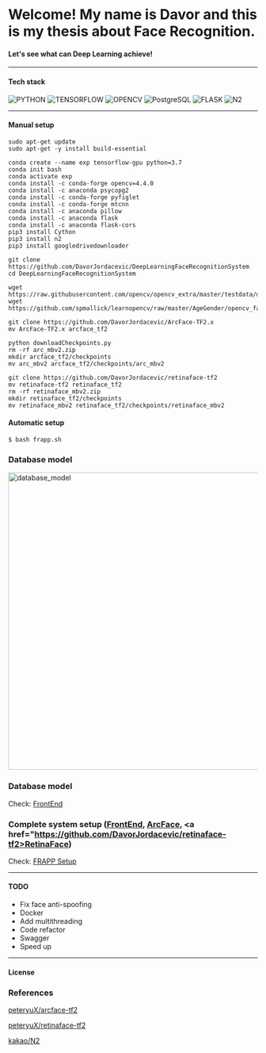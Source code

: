 # Welcome! My name is Davor and this is my thesis about Face Recognition.

#### Let's see what can Deep Learning achieve!

<hr>

#### Tech stack
![PYTHON](https://img.shields.io/badge/python-v3.7-blue)
![TENSORFLOW](https://img.shields.io/badge/TensorFlow-2-orange)
![OPENCV](https://img.shields.io/badge/OPENCV-4.4-green)
![PostgreSQL](https://img.shields.io/badge/PostgreSQL-12-blue)
![FLASK](https://img.shields.io/badge/Flask-1.1.2-lightgrey)
![N2](https://img.shields.io/badge/n2-0.1.6%20-grey)

<hr>


#### Manual setup

```
sudo apt-get update
sudo apt-get -y install build-essential

conda create --name exp tensorflow-gpu python=3.7
conda init bash
conda activate exp
conda install -c conda-forge opencv=4.4.0
conda install -c anaconda psycopg2
conda install -c conda-forge pyfiglet
conda install -c conda-forge mtcnn
conda install -c anaconda pillow
conda install -c anaconda flask
conda install -c anaconda flask-cors
pip3 install Cython
pip3 install n2
pip3 install googledrivedownloader

git clone https://github.com/DavorJordacevic/DeepLearningFaceRecognitionSystem
cd DeepLearningFaceRecognitionSystem

wget https://raw.githubusercontent.com/opencv/opencv_extra/master/testdata/dnn/opencv_face_detector.pbtxt
wget https://github.com/spmallick/learnopencv/raw/master/AgeGender/opencv_face_detector_uint8.pb

git clone https://github.com/DavorJordacevic/ArcFace-TF2.x
mv ArcFace-TF2.x arcface_tf2

python downloadCheckpoints.py
rm -rf arc_mbv2.zip
mkdir arcface_tf2/checkpoints
mv arc_mbv2 arcface_tf2/checkpoints/arc_mbv2

git clone https://github.com/DavorJordacevic/retinaface-tf2
mv retinaface-tf2 retinaface_tf2
rm -rf retinaface_mbv2.zip
mkdir retinaface_tf2/checkpoints
mv retinaface_mbv2 retinaface_tf2/checkpoints/retinaface_mbv2
```


#### Automatic setup

```$ bash frapp.sh```

### Database model
<img src="database.png" alt="database_model" width="600"/>

### Database model
Check: <a href="https://github.com/DavorJordacevic/FaceRecognition-FrontEnd">FrontEnd</a>

### Complete system setup (<a href="https://github.com/DavorJordacevic/FaceRecognition-FrontEnd">FrontEnd</a>, <a href="https://github.com/DavorJordacevic/ArcFace-TF2.x">ArcFace</a>, <a href="https://github.com/DavorJordacevic/retinaface-tf2>RetinaFace</a>)
Check: <a href="https://github.com/DavorJordacevic/FRAPP_Setup">FRAPP Setup</a>

<hr>

#### TODO
* Fix face anti-spoofing
* Docker
* Add multithreading
* Code refactor
* Swagger
* Speed up

<hr>

#### License

### References

<a href="https://github.com/peteryuX/arcface-tf2">peteryuX/arcface-tf2</a>

<a href="https://github.com/peteryuX/retinaface-tf2">peteryuX/retinaface-tf2</a>

<a href="https://github.com/kakao/n2">kakao/N2</a>

